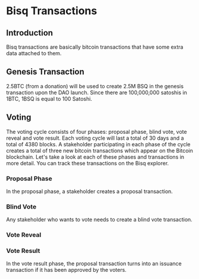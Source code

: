 # Bisq Transactions

## Introduction
Bisq transactions are basically bitcoin transactions that have some extra data attached to them. 

## Genesis Transaction
2.5BTC (from a donation) will be used to create 2.5M BSQ in the genesis transaction upon the DAO launch. Since there are 100,000,000 satoshis in 1BTC, 1BSQ is equal to 100 Satoshi. 

## Voting
The voting cycle consists of four phases: proposal phase, blind vote, vote reveal and vote result. Each voting cycle will last a total of 30 days and a total of 4380 blocks. A stakeholder participating in each phase of the cycle creates a total of three new bitcoin transactions which appear on the Bitcoin blockchain. Let's take a look at each of these phases and transactions in more detail. You can track these transactions on the Bisq explorer.

### Proposal Phase
In the proposal phase, a stakeholder creates a proposal transaction.

### Blind Vote
Any stakeholder who wants to vote needs to create a blind vote transaction. 

### Vote Reveal

### Vote Result
In the vote result phase, the proposal transaction turns into an issuance transaction if it has been approved by the voters. 

